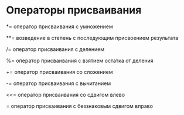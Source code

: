 # Операторы присваивания

*= оператор присваивания с умножением

**= возведение в степень с последующим присвоением результата

/= оператор присваивания с делением

%= оператор присваивания с взятием остатка от деления

+= оператор присваивания со сложением

-= оператор присваивания с вычитанием

<<= оператор присваивания со сдвигом влево

= оператор присваивания с беззнаковым сдвигом вправо